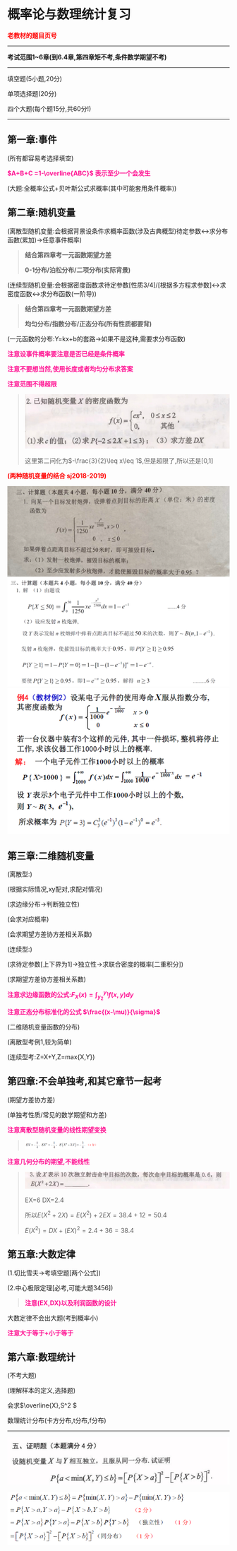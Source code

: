 # **概率论与数理统计复习**

**<font color=red>老教材的题目页号</font>**

***

**考试范围1~6章(到6.4章,第四章矩不考,条件数学期望不考)**

***

填空题(5小题,20分)

单项选择题(20分)

四个大题(每个题15分,共60分!)

***

## **第一章:事件**

(所有都容易考选择填空)

**<font color=Deeppink>$A+B+C =1-\overline{ABC}$ 表示至少一个会发生</font>**

(大题:全概率公式+贝叶斯公式求概率(其中可能套用条件概率))

## **第二章:随机变量**

(离散型随机变量:会根据背景设条件求概率函数(涉及古典概型)待定参数<->求分布函数(累加)->任意事件概率)

>   **结合第四章考一元函数期望方差**
>
>   **0-1分布/泊松分布/二项分布(实际背景)**

(连续型随机变量:会根据密度函数求待定参数[性质3/4]/[根据多方程求参数]<->求密度函数<->求分布函数(一阶导))

>   **结合第四章考一元函数期望方差**
>
>   **均匀分布/指数分布/正态分布(所有性质都要背)**

(一元函数的分布:Y=kx+b的套路->如果不是这种,需要求分布函数)

**<font color=Deeppink>注意设事件概率要注意是否已经是条件概率</font>**

**<font color=Deeppink>注意不要想当然,使用长度或者均匀分布求答案</font>**

**<font color=Deeppink>注意范围不得超限</font>**

>   ![image-20250104210130928](./assets/image-20250104210130928.png)
>
>   这里第二问化为$-\frac{3}{2}\leq x\leq 1$,但是超限了,所以还是[0,1]

**<font color=red>(两种随机变量的结合 sj2018-2019)</font>**

<img src="./assets/image-20241216113657075.png" alt="image-20241216113657075" style="zoom:50%;" />

<img src="./assets/image-20241216113742235.png" alt="image-20241216113742235" style="zoom:50%;" />

<img src="./assets/image-20241216113230755.png" alt="image-20241216113230755"  />

## **第三章:二维随机变量**

(离散型:)

(根据实际情况,xy配对,求配对情况)

(求边缘分布->判断独立性)

(会求对应概率)

(会求期望方差协方差相关系数)



(连续型:)

(求待定参数[上下界为1]->独立性->求联合密度的概率[二重积分])

(求期望方差协方差相关系数)

**<font color=Deeppink>注意求边缘函数的公式:$F_X(x) = \int^{y_1}_{y_2}f(x,y)dy $ </font>**

**<font color=Deeppink>注意正态分布标准化的公式 $\frac{(x-\mu)}{\sigma}$ </font>**

(二维随机变量函数的分布)

(离散型考例1,较为简单)

(连续型考:Z=X+Y,Z=max{X,Y})



## **第四章:不会单独考,和其它章节一起考**

(期望方差协方差)

(单独考性质/常见的数学期望和方差)

**<font color=Deeppink>注意离散型随机变量的线性期望变换</font>**

>   <img src="./assets/image-20250104200926581.png" alt="image-20250104200926581" style="zoom:33%;" />

**<font color=Deeppink>注意几何分布的期望,不能线性</font>**

>   ![image-20250104203803275](./assets/image-20250104203803275.png)
>
>   EX=6 DX=2.4
>
>   所以$E(X^2+2X) = E(X^2)+2EX = 38.4+12=50.4$
>
>   $E(X^2) = DX+(EX)^2 = 2.4+36 = 38.4$

## **第五章:大数定律**

(1.切比雪夫->考填空题[两个公式])

(2.中心极限定理[必考,可能大题3456])

>**<font color=Deeppink>注意(EX,DX)以及利润函数的设计</font>**

大数定律不会出大题(考到概率小)

**<font color=Deeppink>注意大于等于+小于等于</font>**

## **第六章:数理统计**

(不考大题)

(理解样本的定义,选择题)

会求$\overline{X},S^2 $

数理统计分布(卡方分布,t分布,f分布)

**<font color=Deeppink></font>**





****

![image-20250104200715246](./assets/image-20250104200715246.png)



![image-20250104200720745](./assets/image-20250104200720745.png)